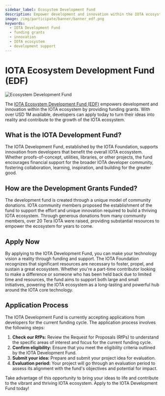 ```yaml
---
sidebar_label: Ecosystem Development Fund
description: Empower development and innovation within the IOTA ecosystem with over USD 1M available in funding grants. Apply today to turn your ideas into reality.
image: /img/participate/banner/banner_edf.png
keywords:
  - IOTA Development Fund
  - funding grants
  - innovation
  - IOTA ecosystem
  - development support
---
```


# IOTA Ecosystem Development Fund (EDF)

![Ecosystem Development Fund](/img/participate/banner/banner_edf.png)

The [IOTA Ecosystem Development Fund (EDF)](https://fund.iota.org/) empowers development and innovation within the IOTA
ecosystem by providing funding grants.
With over USD 1M available, developers can apply today to turn their ideas into reality and contribute to the growth of
the IOTA ecosystem.

## What is the IOTA Development Fund?

The IOTA Development Fund, established by the IOTA Foundation, supports innovation from developers that benefit the
overall IOTA ecosystem. Whether proofs-of-concept, utilities, libraries, or other projects, the fund encourages
financial support for the broader IOTA developer community, fostering collaboration, learning, inspiration, and building
for the greater good.

## How are the Development Grants Funded?

The development fund is created through a unique model of community donations. IOTA community members proposed the
establishment of the fund to support the effort and unique innovation required to build a thriving IOTA ecosystem.
Through generous donations from many community members, over 20 Tera IOTA were raised, providing substantial resources
to empower the ecosystem for years to come.

## Apply Now

By applying to the IOTA Development Fund, you can make your technology vision a reality through funding and
support. The IOTA Foundation recognizes that significant resources are necessary to foster, propel, and sustain a great
ecosystem. Whether you're a part-time contributor looking to make a difference or someone who has been held back due to
limited time and resources, the fund aims to support both large and small initiatives, powering the IOTA ecosystem as a
long-lasting and powerful hub around the IOTA core technology.

## Application Process

The IOTA Development Fund is currently accepting applications from developers for the current funding cycle. The application process involves the following steps:

1. **Check our RfPs:** Review the Request for Proposals (RfPs) to understand the specific areas of interest and focus
   for the current funding cycle.
2. **Confirm eligibility:** Ensure that you meet the eligibility criteria outlined by the IOTA Development Fund.
3. **Submit your idea:** Prepare and submit your project idea for evaluation.
4. **Evaluation period:** Your project will go through an evaluation period to assess its alignment with the fund's
   objectives and potential for impact.

Take advantage of this opportunity to bring your ideas to life and contribute to the vibrant and thriving IOTA ecosystem. Apply
to the IOTA Development Fund today!
